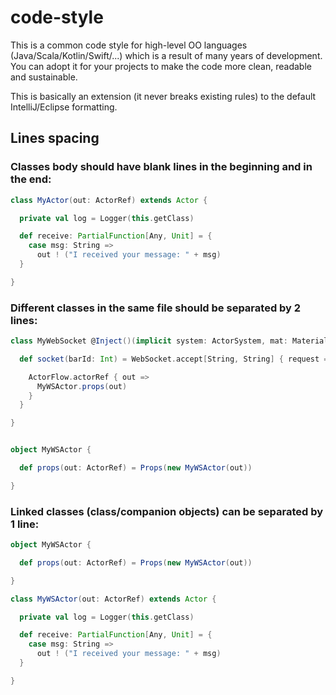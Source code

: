 # code-style
This is a common code style for high-level OO languages (Java/Scala/Kotlin/Swift/...) which is a result of many years of development. You can adopt it for your projects to make the code more clean, readable and sustainable.

This is basically an extension (it never breaks existing rules) to the default IntelliJ/Eclipse formatting.

## Lines spacing

### Classes body should have blank lines in the beginning and in the end:
```scala
class MyActor(out: ActorRef) extends Actor {

  private val log = Logger(this.getClass)

  def receive: PartialFunction[Any, Unit] = {
    case msg: String =>
      out ! ("I received your message: " + msg)
  }

}
```

### Different classes in the same file should be separated by 2 lines:
```scala
class MyWebSocket @Inject()(implicit system: ActorSystem, mat: Materializer) {

  def socket(barId: Int) = WebSocket.accept[String, String] { request =>

    ActorFlow.actorRef { out =>
      MyWSActor.props(out)
    }
  }

}


object MyWSActor {

  def props(out: ActorRef) = Props(new MyWSActor(out))

}
```

### Linked classes (class/companion objects) can be separated by 1 line:
```scala
object MyWSActor {

  def props(out: ActorRef) = Props(new MyWSActor(out))

}

class MyWSActor(out: ActorRef) extends Actor {

  private val log = Logger(this.getClass)

  def receive: PartialFunction[Any, Unit] = {
    case msg: String =>
      out ! ("I received your message: " + msg)
  }

}
```
